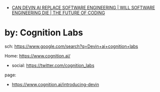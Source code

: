 - [CAN DEVIN AI REPLACE SOFTWARE ENGINEERING | WILL SOFTWARE ENGINEERING DIE | THE FUTURE OF CODING](https://youtu.be/Q2nJfK4SjS0)

# by: Cognition Labs
sch: https://www.google.com/search?q=Devin+ai+cognition+labs

Home: https://www.cognition.ai/
- social: https://twitter.com/cognition_labs

page:
- https://www.cognition.ai/introducing-devin
